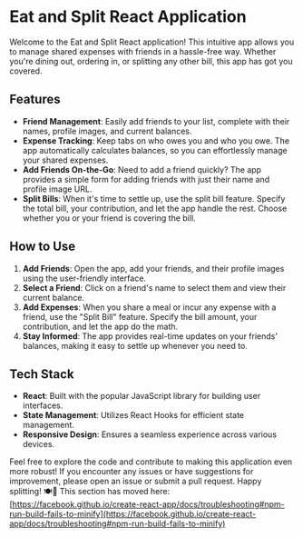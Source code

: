 # Eat and Split React Application

Welcome to the Eat and Split React application! This intuitive app allows you to manage shared expenses with friends in a hassle-free way. Whether you're dining out, ordering in, or splitting any other bill, this app has got you covered.

## Features
- **Friend Management**: Easily add friends to your list, complete with their names, profile images, and current balances.
- **Expense Tracking**: Keep tabs on who owes you and who you owe. The app automatically calculates balances, so you can effortlessly manage your shared expenses.
- **Add Friends On-the-Go**: Need to add a friend quickly? The app provides a simple form for adding friends with just their name and profile image URL.
- **Split Bills**: When it's time to settle up, use the split bill feature. Specify the total bill, your contribution, and let the app handle the rest. Choose whether you or your friend is covering the bill.

## How to Use
1. **Add Friends**: Open the app, add your friends, and their profile images using the user-friendly interface.
2. **Select a Friend**: Click on a friend's name to select them and view their current balance.
3. **Add Expenses**: When you share a meal or incur any expense with a friend, use the "Split Bill" feature. Specify the bill amount, your contribution, and let the app do the math.
4. **Stay Informed**: The app provides real-time updates on your friends' balances, making it easy to settle up whenever you need to.

## Tech Stack
- **React**: Built with the popular JavaScript library for building user interfaces.
- **State Management**: Utilizes React Hooks for efficient state management.
- **Responsive Design**: Ensures a seamless experience across various devices.

Feel free to explore the code and contribute to making this application even more robust! If you encounter any issues or have suggestions for improvement, please open an issue or submit a pull request. Happy splitting! 🍽💸
This section has moved here: [https://facebook.github.io/create-react-app/docs/troubleshooting#npm-run-build-fails-to-minify](https://facebook.github.io/create-react-app/docs/troubleshooting#npm-run-build-fails-to-minify)
